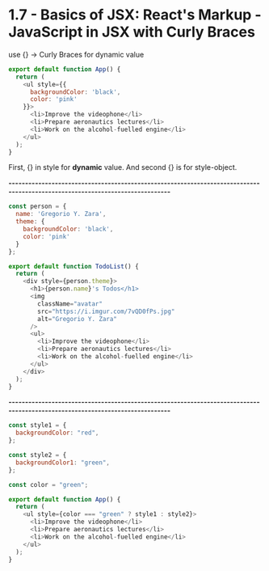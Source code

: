# 1.7 - Basics of JSX: React's Markup - JavaScript in JSX with Curly Braces
use {} -> Curly Braces for dynamic value
```javascript
export default function App() {
  return (
    <ul style={{
      backgroundColor: 'black',
      color: 'pink'
    }}>
      <li>Improve the videophone</li>
      <li>Prepare aeronautics lectures</li>
      <li>Work on the alcohol-fuelled engine</li>
    </ul>
  );
}
```
First, {} in style for **dynamic** value. And second {} is for style-object.

**-----------------------------------------------------------------------------------------------------------------------------**

```javascript
const person = {
  name: 'Gregorio Y. Zara',
  theme: {
    backgroundColor: 'black',
    color: 'pink'
  }
};

export default function TodoList() {
  return (
    <div style={person.theme}>
      <h1>{person.name}'s Todos</h1>
      <img
        className="avatar"
        src="https://i.imgur.com/7vQD0fPs.jpg"
        alt="Gregorio Y. Zara"
      />
      <ul>
        <li>Improve the videophone</li>
        <li>Prepare aeronautics lectures</li>
        <li>Work on the alcohol-fuelled engine</li>
      </ul>
    </div>
  );
}
```

**-----------------------------------------------------------------------------------------------------------------------------**

```javascript
const style1 = {
  backgroundColor: "red",
};

const style2 = {
  backgroundColor1: "green",
};

const color = "green";

export default function App() {
  return (
    <ul style={color === "green" ? style1 : style2}>
      <li>Improve the videophone</li>
      <li>Prepare aeronautics lectures</li>
      <li>Work on the alcohol-fuelled engine</li>
    </ul>
  );
}
```
